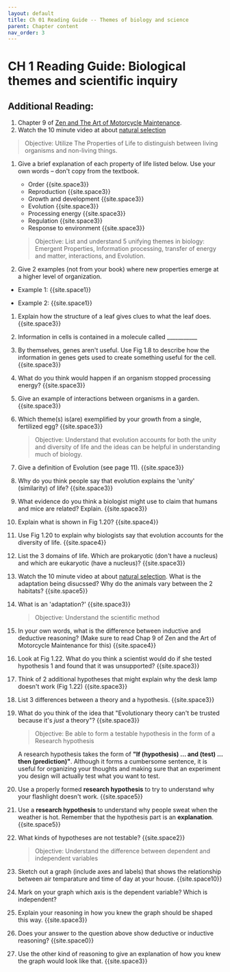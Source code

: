 ```yaml
---
layout: default
title: Ch 01 Reading Guide -- Themes of biology and science
parent: Chapter content
nav_order: 3
---
```


# CH 1 Reading Guide: Biological themes and scientific inquiry

## Additional Reading:
1. Chapter 9 of [Zen and The Art of Motorcycle Maintenance](./ZenAndTheArt_embedded.pdf).
2. Watch the 10 minute video at about [natural selection](https://www.biointeractive.org/classroom-resources/making-fittest-natural-selection-and-adaptation)

> Objective: Utilize The Properties of Life to distinguish between
      living organisms and non-living things.

1. Give a brief explanation of each property of life listed below. Use your own words – don't copy from the textbook.
    * Order {{site.space3}}
    * Reproduction {{site.space3}}
    * Growth and development {{site.space3}}
    * Evolution {{site.space3}}
    * Processing energy {{site.space3}}
    * Regulation {{site.space3}}
    * Response to environment {{site.space3}}

    > Objective: List and understand 5 unifying themes in biology:
    > Emergent Properties, Information processing, transfer of energy and matter, interactions, and Evolution.

1. Give 2 examples (not from your book) where new properties emerge at a higher level of organization.

 * Example 1: {{site.space1}}

 * Example 2: {{site.space1}}

1. Explain how the structure of a leaf gives clues to what the leaf does. {{site.space3}}

2. Information in cells is contained in a molecule called \_\_\_\_\_\_\_\_\_\_\_

3. By themselves, genes aren't useful. Use Fig 1.8 to describe how the information in genes gets used to create something useful for the cell.  {{site.space3}}

4. What do you think would happen if an organism stopped processing energy? {{site.space3}}

5. Give an example of interactions between organisms in a garden.  {{site.space3}}

6. Which theme(s) is(are) exemplified by your growth from a single, fertilized egg? {{site.space3}}

    > Objective: Understand that evolution accounts for both the unity and diversity of life and the ideas can be helpful in understanding much of biology.

1. Give a definition of Evolution (see page 11). {{site.space3}}

2. Why do you think people say that evolution explains the 'unity' (similarity) of life?  {{site.space3}}

3. What evidence do you think a biologist might use to claim that humans and mice are related? Explain. {{site.space3}}
4. Explain what is shown in Fig 1.20? {{site.space4}}
5. Use Fig 1.20 to explain why biologists say that evolution accounts for the diversity of life. {{site.space4}}

3. List the 3 domains of life. Which are prokaryotic (don't have a nucleus) and which are eukaryotic (have a nucleus)?  {{site.space3}}

4. Watch the 10 minute video at about [natural selection](https://www.biointeractive.org/classroom-resources/making-fittest-natural-selection-and-adaptation).  What is the adaptation being disucssed? Why do the animals vary between the 2 habitats?  {{site.space5}}
5. What is an 'adaptation?' {{site.space3}}

    > Objective: Understand the scientific method

1. In your own words, what is the difference between inductive and deductive reasoning? (Make sure to read Chap 9 of Zen and the Art of Motorcycle Maintenance for this) {{site.space4}}

2. Look at Fig 1.22. What do you think a scientist would do if she tested hypothesis 1 and found that it was unsupported? {{site.space3}}

3. Think of 2 additional hypotheses that might explain why the desk lamp doesn't work (Fig 1.22) {{site.space3}}

4. List 3 differences between a theory and a hypothesis. {{site.space3}}

5. What do you think of the idea that "Evolutionary theory can't be trusted because it's _just_ a theory"? {{site.space3}}

    > Objective: Be able to form a testable hypothesis in the form of a Research hypothesis

    A research hypothesis takes the form of **"If (hypothesis) ... and (test) ... then (prediction)"**. Although it forms a cumbersome sentence, it is useful for organizing your thoughts and making sure that an experiment you design will actually test what you want to test.

1. Use a properly formed **research hypothesis** to try to understand why your flashlight doesn't work. {{site.space5}}
2. Use a **research hypothesis** to understand why people sweat when the weather is hot. Remember that the hypothesis part is an **explanation**. {{site.space5}}
3. What kinds of hypotheses are not testable? {{site.space2}}

    > Objective: Understand the difference between dependent and independent variables

1. Sketch out a graph (include axes and labels) that shows the relationship between air temparature and time of day at your house. {{site.space10}}
1. Mark on your graph which axis is the dependent variable? Which is independent?
1. Explain your reasoning in how you knew the graph should be shaped this way. {{site.space3}}
1. Does your answer to the question above show deductive or inductive reasoning? {{site.space0}}
1. Use the other kind of reasoning to give an explanation of how you knew the graph would look like that. {{site.space3}}
